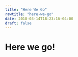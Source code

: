 ```yaml
---
title: "Here We Go"
rawtitle: "here-we-go"
date: 2018-03-14T18:23:16-04:00
draft: false
---
```





# Here we go!